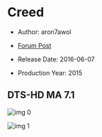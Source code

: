# Creed

* Author: aron7awol

* [Forum Post](https://www.avsforum.com/threads/bass-eq-for-filtered-movies.2995212/post-57430956)

* Release Date: 2016-06-07
* Production Year: 2015

## DTS-HD MA 7.1

![img 0](https://i.imgur.com/SesjMDF.jpg)

![img 1](https://i.imgur.com/ad0Uik1.jpg)

